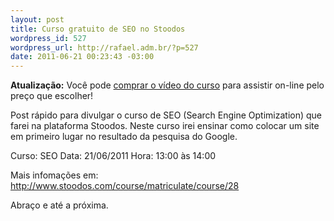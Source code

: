 ```yaml
--- 
layout: post
title: Curso gratuito de SEO no Stoodos
wordpress_id: 527
wordpress_url: http://rafael.adm.br/?p=527
date: 2011-06-21 00:23:43 -03:00
---
```

<strong>Atualização:</strong> Você pode <a href="https://ecommerce.bielsystems.com.br/checkout/curso-seo">comprar o vídeo do curso</a> para assistir on-line pelo preço que escolher!

Post rápido para divulgar o curso de SEO (Search Engine Optimization) que farei na plataforma Stoodos.
Neste curso irei ensinar como colocar um site em primeiro lugar no resultado da pesquisa do Google.

Curso: SEO
Data: 21/06/2011
Hora: 13:00 às 14:00

Mais infomações em: <a href="http://www.stoodos.com/course/matriculate/course/28">http://www.stoodos.com/course/matriculate/course/28</a>

Abraço e até a próxima.
